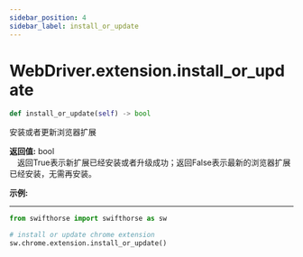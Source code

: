 ```yaml
---
sidebar_position: 4
sidebar_label: install_or_update
---
```

# WebDriver.extension.install_or_update

```python
def install_or_update(self) -> bool
``` 

安装或者更新浏览器扩展

**返回值:** bool  
    &emsp;返回True表示新扩展已经安装或者升级成功；返回False表示最新的浏览器扩展已经安装，无需再安装。

**示例:**
***
```python
from swifthorse import swifthorse as sw

# install or update chrome extension
sw.chrome.extension.install_or_update()

```
